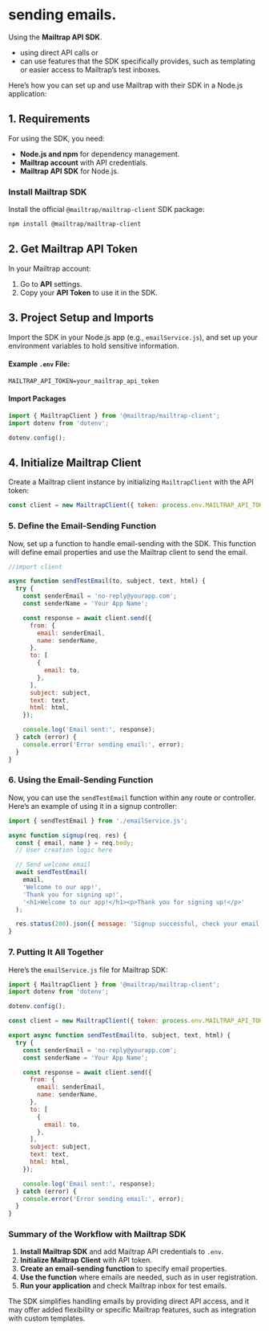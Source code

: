 # sending emails.

Using the **Mailtrap API SDK**. 
- using direct API calls or
- can use features that the SDK specifically provides, 
such as templating or easier access to Mailtrap’s test inboxes.

Here’s how you can set up and use Mailtrap with their SDK in a Node.js application:

## 1. **Requirements**

For using the SDK, you need:
   - **Node.js and npm** for dependency management.
   - **Mailtrap account** with API credentials.
   - **Mailtrap API SDK** for Node.js.

### Install Mailtrap SDK
Install the official `@mailtrap/mailtrap-client` SDK package:
```bash
npm install @mailtrap/mailtrap-client
```

## 2. **Get Mailtrap API Token**

In your Mailtrap account:
   1. Go to **API** settings.
   2. Copy your **API Token** to use it in the SDK.


## 3. **Project Setup and Imports**

Import the SDK in your Node.js app (e.g., `emailService.js`), and set up your environment variables to hold sensitive information.

#### Example `.env` File:
```plaintext
MAILTRAP_API_TOKEN=your_mailtrap_api_token
```

#### Import Packages
```javascript
import { MailtrapClient } from '@mailtrap/mailtrap-client';
import dotenv from 'dotenv';

dotenv.config();
```

## 4. **Initialize Mailtrap Client**

Create a Mailtrap client instance by initializing `MailtrapClient` with the API token:

```javascript
const client = new MailtrapClient({ token: process.env.MAILTRAP_API_TOKEN });
```

### 5. **Define the Email-Sending Function**

Now, set up a function to handle email-sending with the SDK. This function will define email properties and use the Mailtrap client to send the email.

```javascript
//import client 

async function sendTestEmail(to, subject, text, html) {
  try {
    const senderEmail = 'no-reply@yourapp.com';
    const senderName = 'Your App Name';

    const response = await client.send({
      from: {
        email: senderEmail,
        name: senderName,
      },
      to: [
        {
          email: to,
        },
      ],
      subject: subject,
      text: text,
      html: html,
    });

    console.log('Email sent:', response);
  } catch (error) {
    console.error('Error sending email:', error);
  }
}
```

### 6. **Using the Email-Sending Function**

Now, you can use the `sendTestEmail` function within any route or controller. Here’s an example of using it in a signup controller:

```javascript
import { sendTestEmail } from './emailService.js';

async function signup(req, res) {
  const { email, name } = req.body;
  // User creation logic here

  // Send welcome email
  await sendTestEmail(
    email,
    'Welcome to our app!',
    'Thank you for signing up!',
    '<h1>Welcome to our app!</h1><p>Thank you for signing up!</p>'
  );

  res.status(200).json({ message: 'Signup successful, check your email!' });
}
```

### 7. **Putting It All Together**

Here’s the `emailService.js` file for Mailtrap SDK:

```javascript
import { MailtrapClient } from '@mailtrap/mailtrap-client';
import dotenv from 'dotenv';

dotenv.config();

const client = new MailtrapClient({ token: process.env.MAILTRAP_API_TOKEN });

export async function sendTestEmail(to, subject, text, html) {
  try {
    const senderEmail = 'no-reply@yourapp.com';
    const senderName = 'Your App Name';

    const response = await client.send({
      from: {
        email: senderEmail,
        name: senderName,
      },
      to: [
        {
          email: to,
        },
      ],
      subject: subject,
      text: text,
      html: html,
    });

    console.log('Email sent:', response);
  } catch (error) {
    console.error('Error sending email:', error);
  }
}
```

### Summary of the Workflow with Mailtrap SDK

1. **Install Mailtrap SDK** and add Mailtrap API credentials to `.env`.
2. **Initialize Mailtrap Client** with API token.
3. **Create an email-sending function** to specify email properties.
4. **Use the function** where emails are needed, such as in user registration.
5. **Run your application** and check Mailtrap inbox for test emails.

The SDK simplifies handling emails by providing direct API access, and it may offer added flexibility or specific Mailtrap features, such as integration with custom templates.